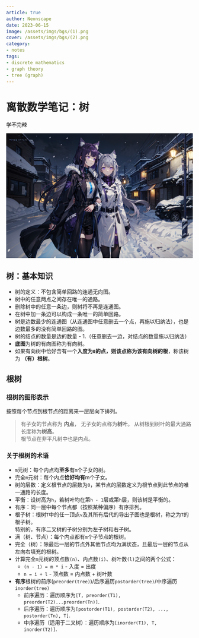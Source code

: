 ```yaml
---
article: true
author: Neonscape
date: 2023-06-15
image: /assets/imgs/bgs/(1).png
cover: /assets/imgs/bgs/(2).png
category: 
- notes
tags:
- discrete mathematics
- graph theory
- tree (graph)
---
```


# 离散数学笔记：树

~~学不完辣~~

<!-- more -->

![好看的](/assets/imgs/bgs/(9).png)

## 树：基本知识

- 树的定义：不包含简单回路的连通无向图。
- 树中的任意两点之间存在唯一的通路。
- 删除树中的任意一条边，则树将不再是连通图。
- 在树中加一条边可以构成一条唯一的简单回路。
- 树是边数最少的连通图（从连通图中任意删去一个点，再施以归纳法），也是边数最多的没有简单回路的图。
- 树的结点的数量是边的数量 - 1.（任意删去一边，对结点的数量施以归纳法）
- **底图**为树的有向图称为有向树。
- 如果有向树中恰好含有一个**入度为`0`**的点，则该点称为该有向树的**根**，称该树为 **（有）根树**。

## 根树

### 根树的图形表示
按照每个节点到根节点的距离来一层层向下排列。

> 有子女的节点称为 **内点**， 无子女的点称为**树叶**。
> 从树根到树叶的最大通路长度称为**树高**。
> <br>根节点在非平凡树中也是内点。

### 关于根树的术语

- `m`元树：每个内点均**至多**有`m`个子女的树。
- 完全`m`元树：每个内点**恰好均有**m个子女。
- 树的层数：定义根节点的层数为`0`，某节点的层数定义为根节点到此节点的唯一通路的长度。
- 平衡：设树高为`h`，若树叶均在第`h - 1`层或第`h`层，则该树是平衡的。
- 有序：同一层中每个节点都（按照某种偏序）有序排列。
- 根子树：根树`T`中的任一顶点`v`及其所有后代的导出子图也是根树，称之为`T`的根子树。<br>特别的，有序二叉树的子树分别为左子树和右子树。
- 满（树、节点）：每个内点都有`m`个子节点的根树。
- 完全（树）：除最后一层的节点外其他节点均为满状态，且最后一层的节点从左向右填充的根树。
- 计算完全`m`元树的顶点数`(n)`、内点数`(i)`、树叶数`(l)`之间的两个公式：
  - `(n - 1) = m * i` - 入度 = 出度
  - `n = i + l` - 顶点数 = 内点数 + 树叶数
- **有序**根树的前序(`preorder(tree)`)/后序遍历`postorder(tree)`/中序遍历`inorder(tree)`
  - 前序遍历：遍历顺序为`[T, preorder(T1), preorder(T2)...preorder(Tn)]`.
  - 后序遍历：遍历顺序为`[postorder(T1), postorder(T2), ..., postorder(Tn), T]`.
  - 中序遍历（适用于二叉树）：遍历顺序为`[inorder(T1), T, inorder(T2)]`.
